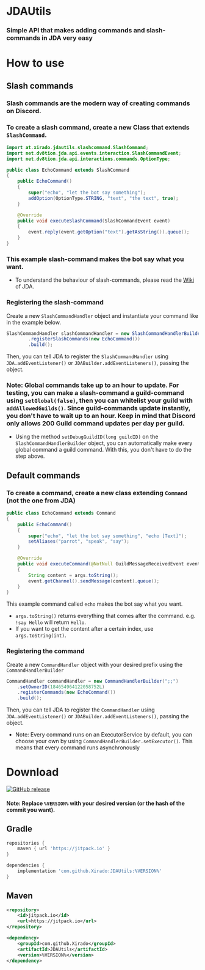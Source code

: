 # JDAUtils

### Simple API that makes adding commands and slash-commands in JDA very easy

# How to use
## Slash commands
### Slash commands are the modern way of creating commands on Discord.
### To create a slash command, create a new Class that extends `SlashCommand`.
```java
import at.xirado.jdautils.slashcommand.SlashCommand;
import net.dv8tion.jda.api.events.interaction.SlashCommandEvent;
import net.dv8tion.jda.api.interactions.commands.OptionType;

public class EchoCommand extends SlashCommand
{
    public EchoCommand()
    {
        super("echo", "let the bot say something");
        addOption(OptionType.STRING, "text", "the text", true);
    }

    @Override
    public void executeSlashCommand(SlashCommandEvent event)
    {
        event.reply(event.getOption("text").getAsString()).queue();
    }
}
```
### This example slash-command makes the bot say what you want.
* To understand the behaviour of slash-commands, please read the [Wiki](https://github.com/DV8FromTheWorld/JDA/wiki/Interactions) of JDA.
### Registering the slash-command
Create a new `SlashCommandHandler` object and instantiate your command like in the example below.
```java
SlashCommandHandler slashCommandHandler = new SlashCommandHandlerBuilder()
        .registerSlashCommands(new EchoCommand())
        .build();
```
Then, you can tell JDA to register the `SlashCommandHandler` using `JDA.addEventListener()` or `JDABuilder.addEventListeners()`, passing the object.
### Note: Global commands take up to an hour to update. For testing, you can make a slash-command a guild-command using `setGlobal(false)`, then you can whitelist your guild with `addAllowedGuilds()`. Since guild-commands update instantly, you don't have to wait up to an hour. Keep in mind that Discord only allows 200 Guild command updates per day per guild.
* Using the method `setDebugGuildID(long guildID)` on the `SlashCommandHandlerBuilder` object, you can automatically make every global command a guild command. With this, you don't have to do the step above.
## Default commands
### To create a command, create a new class extending `Command` (not the one from JDA)
```java
public class EchoCommand extends Command
{
    public EchoCommand()
    {
        super("echo", "let the bot say something", "echo [Text]");
        setAliases("parrot", "speak", "say");
    }

    @Override
    public void executeCommand(@NotNull GuildMessageReceivedEvent event, @NotNull CommandArgument args)
    {
        String content = args.toString();
        event.getChannel().sendMessage(content).queue();
    }
}
```
This example command called `echo` makes the bot say what you want.

* `args.toString()` returns everything that comes after the command. e.g. `!say Hello` will return `Hello`.
* If you want to get the content after a certain index, use `args.toString(int)`.
### Registering the command
Create a new `CommandHandler` object with your desired prefix using the `CommandHandlerBuilder`
```java
CommandHandler commandHandler = new CommandHandlerBuilder(";;")
    .setOwnerID(184654964122058752L)
    .registerCommands(new EchoCommand())
    .build();
```

Then, you can tell JDA to register the `CommandHandler` using `JDA.addEventListener()` or `JDABuilder.addEventListeners()`, passing the object.

* Note: Every command runs on an ExecutorService by default, you can choose your own by using `CommandHandlerBuilder.setExecutor()`. This means that every command runs asynchronously

# Download
[![GitHub release](https://img.shields.io/github/release/Xirado/JDAUtils.svg)](https://GitHub.com/Xirado/JDAUtils/releases/)

#### Note: Replace `%VERSION%` with your desired version (or the hash of the commit you want).

## Gradle
```gradle
repositories {
    maven { url 'https://jitpack.io' }
}
```
```gradle
dependencies {
    implementation 'com.github.Xirado:JDAUtils:%VERSION%'
}
```

## Maven
```xml
<repository>
    <id>jitpack.io</id>
    <url>https://jitpack.io</url>
</repository>
```
```xml
<dependency>
    <groupId>com.github.Xirado</groupId>
    <artifactId>JDAUtils</artifactId>
    <version>%VERSION%</version>
</dependency>
```
